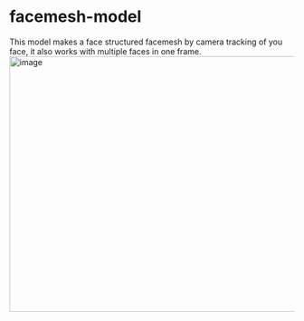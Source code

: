 # facemesh-model
This model makes a face structured facemesh by camera tracking of you face, it also works with multiple faces in one frame.
<img width="693" height="451" alt="image" src="https://github.com/user-attachments/assets/4f8ad7f4-d93c-487f-88f6-6ac4e7c6c93e" />
